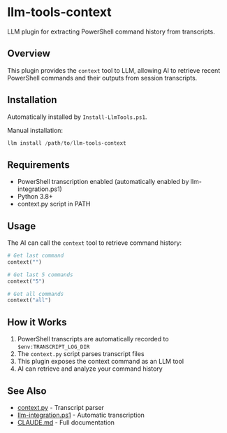 # llm-tools-context

LLM plugin for extracting PowerShell command history from transcripts.

## Overview

This plugin provides the `context` tool to LLM, allowing AI to retrieve recent PowerShell commands and their outputs from session transcripts.

## Installation

Automatically installed by `Install-LlmTools.ps1`.

Manual installation:
```powershell
llm install /path/to/llm-tools-context
```

## Requirements

- PowerShell transcription enabled (automatically enabled by llm-integration.ps1)
- Python 3.8+
- context.py script in PATH

## Usage

The AI can call the `context` tool to retrieve command history:

```python
# Get last command
context("")

# Get last 5 commands
context("5")

# Get all commands
context("all")
```

## How it Works

1. PowerShell transcripts are automatically recorded to `$env:TRANSCRIPT_LOG_DIR`
2. The `context.py` script parses transcript files
3. This plugin exposes the context command as an LLM tool
4. AI can retrieve and analyze your command history

## See Also

- [context.py](../context/context.py) - Transcript parser
- [llm-integration.ps1](../integration/llm-integration.ps1) - Automatic transcription
- [CLAUDE.md](../CLAUDE.md) - Full documentation
